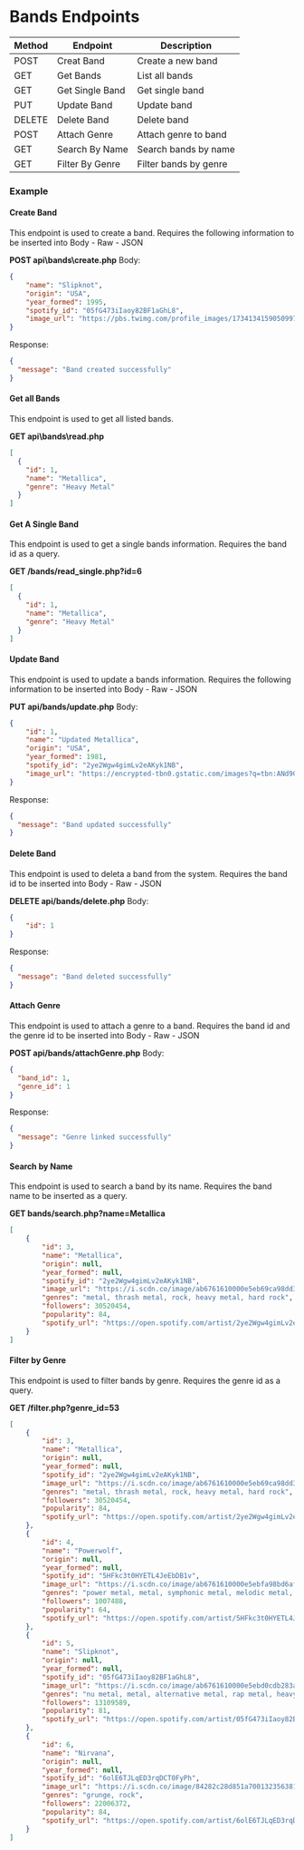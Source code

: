 # Bands Endpoints

| Method | Endpoint                 | Description                |
|--------|--------------------------|----------------------------|
| POST   | Creat Band               | Create a new band          |
| GET    | Get Bands                | List all bands             |
| GET    | Get Single Band          | Get single band            |
| PUT    | Update Band              | Update band                |
| DELETE | Delete Band              | Delete band                |
| POST   | Attach Genre             | Attach genre to band       |
| GET    | Search By Name           | Search bands by name       |
| GET    | Filter By Genre          | Filter bands by genre      |

### Example

#### Create Band
This endpoint is used to create a band. Requires the following information to be inserted into Body - Raw - JSON

**POST api\bands\create.php**
Body:
```json
{
    "name": "Slipknot",
    "origin": "USA",
    "year_formed": 1995,
    "spotify_id": "05fG473iIaoy82BF1aGhL8",
    "image_url": "https://pbs.twimg.com/profile_images/1734134159050997760/yvzguO2D_400x400.jpg"
}
```
Response:
```json
{
  "message": "Band created successfully"
}
```
####  Get all Bands
This endpoint is used to get all listed bands.

**GET api\bands\read.php**
```json
[
  {
    "id": 1,
    "name": "Metallica",
    "genre": "Heavy Metal"
  }
]
```
#### Get A Single Band
This endpoint is used to get a single bands information. Requires the band id as a query.

**GET /bands/read_single.php?id=6**
```json
[
  {
    "id": 1,
    "name": "Metallica",
    "genre": "Heavy Metal"
  }
]
```
#### Update Band
This endpoint is used to update a bands information. Requires the following information to be inserted into Body - Raw - JSON

**PUT api/bands/update.php**
Body:
```json
{
    "id": 1,
    "name": "Updated Metallica",
    "origin": "USA",
    "year_formed": 1981,
    "spotify_id": "2ye2Wgw4gimLv2eAKyk1NB",
    "image_url": "https://encrypted-tbn0.gstatic.com/images?q=tbn:ANd9GcSVJ1GfN5K1yhRYR9Pb7Z_tYlnty3jUQSnOOQ&s"
}

```
Response:
```json
{
  "message": "Band updated successfully"
}
```
#### Delete Band
This endpoint is used to deleta a band from the system. Requires the band id to be inserted into Body - Raw - JSON

**DELETE api/bands/delete.php**
Body:
```json
{
    "id": 1
}

```
Response:
```json
{
  "message": "Band deleted successfully"
}
```
#### Attach Genre
This endpoint is used to attach a genre to a band. Requires the band id and the genre id to be inserted into Body - Raw - JSON

**POST api/bands/attachGenre.php**
Body:
```json
{
  "band_id": 1,
  "genre_id": 1
}

```
Response:
```json
{
  "message": "Genre linked successfully"
}
```

#### Search by Name
This endpoint is used to search a band by its name. Requires the band name to be inserted as a query.

**GET bands/search.php?name=Metallica**
```json
[
    {
        "id": 3,
        "name": "Metallica",
        "origin": null,
        "year_formed": null,
        "spotify_id": "2ye2Wgw4gimLv2eAKyk1NB",
        "image_url": "https://i.scdn.co/image/ab6761610000e5eb69ca98dd3083f1082d740e44",
        "genres": "metal, thrash metal, rock, heavy metal, hard rock",
        "followers": 30520454,
        "popularity": 84,
        "spotify_url": "https://open.spotify.com/artist/2ye2Wgw4gimLv2eAKyk1NB"
    }
]
```
#### Filter by Genre
This endpoint is used to filter bands by genre. Requires the genre id as a query.

**GET /filter.php?genre_id=53**
```json
[
    {
        "id": 3,
        "name": "Metallica",
        "origin": null,
        "year_formed": null,
        "spotify_id": "2ye2Wgw4gimLv2eAKyk1NB",
        "image_url": "https://i.scdn.co/image/ab6761610000e5eb69ca98dd3083f1082d740e44",
        "genres": "metal, thrash metal, rock, heavy metal, hard rock",
        "followers": 30520454,
        "popularity": 84,
        "spotify_url": "https://open.spotify.com/artist/2ye2Wgw4gimLv2eAKyk1NB"
    },
    {
        "id": 4,
        "name": "Powerwolf",
        "origin": null,
        "year_formed": null,
        "spotify_id": "5HFkc3t0HYETL4JeEbDB1v",
        "image_url": "https://i.scdn.co/image/ab6761610000e5ebfa98bd6af388ecfe167efbd8",
        "genres": "power metal, metal, symphonic metal, melodic metal, folk metal, pirate metal, medieval metal, heavy metal",
        "followers": 1007488,
        "popularity": 64,
        "spotify_url": "https://open.spotify.com/artist/5HFkc3t0HYETL4JeEbDB1v"
    },
    {
        "id": 5,
        "name": "Slipknot",
        "origin": null,
        "year_formed": null,
        "spotify_id": "05fG473iIaoy82BF1aGhL8",
        "image_url": "https://i.scdn.co/image/ab6761610000e5ebd0cdb283a7384a0edb665182",
        "genres": "nu metal, metal, alternative metal, rap metal, heavy metal",
        "followers": 13109589,
        "popularity": 81,
        "spotify_url": "https://open.spotify.com/artist/05fG473iIaoy82BF1aGhL8"
    },
    {
        "id": 6,
        "name": "Nirvana",
        "origin": null,
        "year_formed": null,
        "spotify_id": "6olE6TJLqED3rqDCT0FyPh",
        "image_url": "https://i.scdn.co/image/84282c28d851a700132356381fcfbadc67ff498b",
        "genres": "grunge, rock",
        "followers": 22006372,
        "popularity": 84,
        "spotify_url": "https://open.spotify.com/artist/6olE6TJLqED3rqDCT0FyPh"
    }
]
```